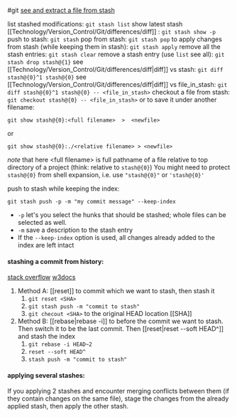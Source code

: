#git
[see and extract a file from stash](https://stackoverflow.com/questions/1105253/how-would-i-extract-a-single-file-or-changes-to-a-file-from-a-git-stash)

list stashed modifications:   `git stash list`
show latest stash [[Technology/Version_Control/Git/differences/diff]] :   `git stash show -p` 
push to stash:   `git stash`
pop from stash:   `git stash pop`
to apply changes from stash (while keeping them in stash):   `git stash apply`
remove all the stash entries:   `git stash clear`
remove a stash entry (use `list` see all):   `git stash drop stash@{1}`
see [[Technology/Version_Control/Git/differences/diff|diff]] vs stash:   `git diff stash@{0}^1 stash@{0}`
see [[Technology/Version_Control/Git/differences/diff|diff]] vs file_in_stash:   `git diff stash@{0}^1 stash@{0} -- <file_in_stash>`
checkout a file from stash:   `git checkout stash@{0} -- <file_in_stash>`
or to save it under another filename:
```shell
git show stash@{0}:<full filename>  >  <newfile>
```
or
```shell
git show stash@{0}:./<relative filename> > <newfile>
```
_note_ that here <full filename\> is full pathname of a file relative to top directory of a project (think: relative to `stash@{0}`)
You might need to protect `stash@{0}` from shell expansion, i.e. use `"stash@{0}"` or `'stash@{0}'`

push to stash while keeping the index:
```shell
git stash push -p -m "my commit message" --keep-index
```
- `-p` let's you select the hunks that should be stashed; whole files can be selected as well.
- `-m`  save a description to the stash entry
- If the `--keep-index` option is used, all changes already added to the index are left intact

#### stashing a commit from history:
[stack overflow](https://stackoverflow.com/questions/26884364/how-to-stash-my-previous-commit) [w3docs](https://www.w3docs.com/snippets/git/deleting-commits-from-a-branch-in-git.html)
1. Method A: [[reset]] to commit which we want to stash, then stash it
	1.  `git reset <SHA>`
	2.  `git stash push -m "commit to stash"`
	3. `git checout <SHA>` to the original HEAD location [[SHA]]
2. Method B: [[rebase|rebase -i]] to before the commit we want to stash. Then switch it to be the last commit. Then [[reset|reset --soft HEAD^]] and stash the index
	1. `git rebase -i HEAD~2`
	2. `reset --soft HEAD^`
	3. `stash push -m "commit to stash"`

#### applying several stashes:
If you applying 2 stashes and encounter merging conflicts between them (if they contain changes on the same file), stage the changes from the already applied stash, then apply the other stash.
